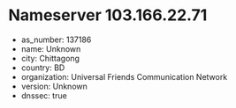 # Nameserver 103.166.22.71

* as_number: 137186
* name: Unknown
* city: Chittagong
* country: BD
* organization: Universal Friends Communication Network
* version: Unknown
* dnssec: true
